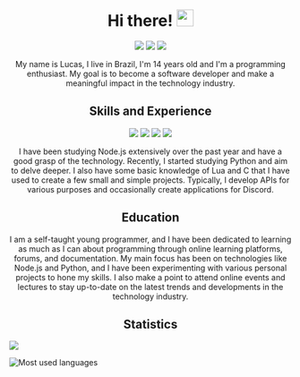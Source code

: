 <h1 align="center"> Hi there! <img src="https://images-ext-2.discordapp.net/external/zXfi4pbNQnDyPEIwL0SI1SDa1en5JprLMu8g7snfcpk/https/cdn.discordapp.com/emojis/1070539611870347284.png" width="30px"></h1>

<p align="center">
  <a href="https://discord.com/users/1036018691562803260"><img src="https://img.shields.io/badge/-Discord-7289DA?style=flat-square&logo=discord&logoColor=white&link=https://discord.com/users/1036018691562803260"></a>
  <a href="https://www.instagram.com/emptydev/"><img src="https://img.shields.io/badge/-Instagram-E4405F?style=flat-square&logo=instagram&logoColor=white&link=https://www.instagram.com/empty_dev_/"></a>
  <a href="https://github.com/emptydev1"><img src="https://img.shields.io/badge/-GitHub-181717?style=flat-square&logo=github&logoColor=white&link=https://github.com/emptydev1"></a>
</p>

<p align="center"> 
  My name is Lucas, I live in Brazil, I'm 14 years old and I'm a programming enthusiast. My goal is to become a software developer and make a meaningful impact in the technology industry.
</p>

<h2 align="center">Skills and Experience</h2>

<p align="center">
  <img src="https://img.shields.io/badge/-Node.js-339933?style=flat-square&logo=Node.js&logoColor=white">
  <img src="https://img.shields.io/badge/-Python-3776AB?style=flat-square&logo=Python&logoColor=white">
  <img src="https://img.shields.io/badge/-Lua-2C2D72?style=flat-square&logo=Lua&logoColor=white">
  <img src="https://img.shields.io/badge/-C-00599C?style=flat-square&logo=C&logoColor=white">
</p>

<p align="center"> 
  I have been studying Node.js extensively over the past year and have a good grasp of the technology. Recently, I started studying Python and aim to delve deeper. I also have some basic knowledge of Lua and C that I have used to create a few small and simple projects. Typically, I develop APIs for various purposes and occasionally create applications for Discord.
</p>

<h2 align="center">Education</h2>

<p align="center"> 
  I am a self-taught young programmer, and I have been dedicated to learning as much as I can about programming through online learning platforms, forums, and documentation. My main focus has been on technologies like Node.js and Python, and I have been experimenting with various personal projects to hone my skills. I also make a point to attend online events and lectures to stay up-to-date on the latest trends and developments in the technology industry.
</p>

<h2 align="center">Statistics</h2>

![](https://github-readme-stats.vercel.app/api?username=emptydev1&show_icons=true&theme=radical)

![Most used languages](https://github-readme-stats.vercel.app/api/top-langs/?username=emptydev1&hide=java&layout=compact&theme=radical)
